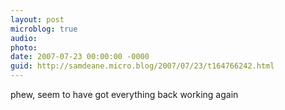 ```yaml
---
layout: post
microblog: true
audio: 
photo: 
date: 2007-07-23 00:00:00 -0000
guid: http://samdeane.micro.blog/2007/07/23/t164766242.html
---
```

phew, seem to have got everything back working again
